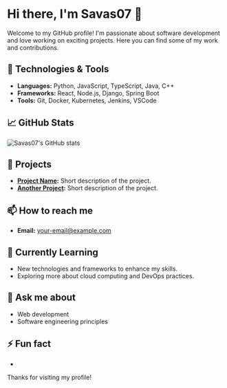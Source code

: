 # Hi there, I'm Savas07 👋

Welcome to my GitHub profile! I'm passionate about software development and love working on exciting projects. Here you can find some of my work and contributions.

## 🔧 Technologies & Tools

- **Languages:** Python, JavaScript, TypeScript, Java, C++
- **Frameworks:** React, Node.js, Django, Spring Boot
- **Tools:** Git, Docker, Kubernetes, Jenkins, VSCode

## 📈 GitHub Stats

![Savas07's GitHub stats](https://github-readme-stats.vercel.app/api?username=Savas07&show_icons=true&theme=radical)

## 🚀 Projects

- **[Project Name](link):** Short description of the project.
- **[Another Project](link):** Short description of the project.

## 📫 How to reach me

- **Email:** [your-email@example.com](mailto:savas.alt@outlook.com)

## 🌱 Currently Learning

- New technologies and frameworks to enhance my skills.
- Exploring more about cloud computing and DevOps practices.

## 💬 Ask me about

- Web development
- Software engineering principles

## ⚡ Fun fact

- 

Thanks for visiting my profile!

